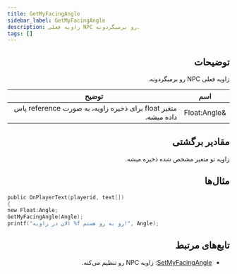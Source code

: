 ```yaml
---
title: GetMyFacingAngle
sidebar_label: GetMyFacingAngle
description: زاویه فعلی NPC رو برمیگردونه.
tags: []
---
```


<div dir="rtl" style={{ textAlign: "right" }}>

## توضیحات

زاویه فعلی NPC رو برمیگردونه.

| اسم                 | توضیح                                                             |
| -------------------- | ---------------------------------------------------------------- |
| &Float:Angle         | متغیر float برای ذخیره زاویه، به صورت reference پاس داده میشه.               |

## مقادیر برگشتی

زاویه تو متغیر مشخص شده ذخیره میشه.

## مثال‌ها

</div>

```c
public OnPlayerText(playerid, text[])
{
new Float:Angle;
GetMyFacingAngle(Angle);
printf("الان در زاویه %f رو به رو هستم!", Angle);

```

<div dir="rtl" style={{ textAlign: "right" }}>

## تابع‌های مرتبط

- [SetMyFacingAngle](SetMyFacingAngle): زاویه NPC رو تنظیم می‌کنه.

</div>
